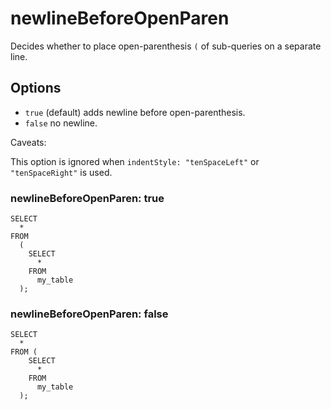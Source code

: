# newlineBeforeOpenParen

Decides whether to place open-parenthesis `(` of sub-queries on a separate line.

## Options

- `true` (default) adds newline before open-parenthesis.
- `false` no newline.

Caveats:

This option is ignored when `indentStyle: "tenSpaceLeft"` or `"tenSpaceRight"` is used.

### newlineBeforeOpenParen: true

```
SELECT
  *
FROM
  (
    SELECT
      *
    FROM
      my_table
  );
```

### newlineBeforeOpenParen: false

```
SELECT
  *
FROM (
    SELECT
      *
    FROM
      my_table
  );
```
